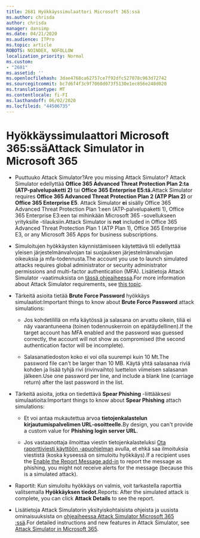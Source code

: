 ```yaml
---
title: 2681 Hyökkäyssimulaattori Microsoft 365:ssä
ms.author: chrisda
author: chrisda
manager: dansimp
ms.date: 04/21/2020
ms.audience: ITPro
ms.topic: article
ROBOTS: NOINDEX, NOFOLLOW
localization_priority: Normal
ms.custom:
- "2681"
ms.assetid: ''
ms.openlocfilehash: 3dae4768ca62757ce7f92dfc527078c963d72742
ms.sourcegitcommit: bc7d6f4f3c9f7060d073f5130e1ec856e248d020
ms.translationtype: MT
ms.contentlocale: fi-FI
ms.lasthandoff: 06/02/2020
ms.locfileid: "44506735"
---
```

# <a name="attack-simulator-in-microsoft-365"></a><span data-ttu-id="53cd0-102">Hyökkäyssimulaattori Microsoft 365:ssä</span><span class="sxs-lookup"><span data-stu-id="53cd0-102">Attack Simulator in Microsoft 365</span></span>

- <span data-ttu-id="53cd0-103">Puuttuuko Attack Simulator?</span><span class="sxs-lookup"><span data-stu-id="53cd0-103">Are you missing Attack Simulator?</span></span> <span data-ttu-id="53cd0-104">Attack Simulator edellyttää **Office 365 Advanced Threat Protection Plan 2:ta (ATP-palvelupaketti 2)** tai **Office 365 Enterprise E5:tä.**</span><span class="sxs-lookup"><span data-stu-id="53cd0-104">Attack Simulator requires **Office 365 Advanced Threat Protection Plan 2 (ATP Plan 2)** or **Office 365 Enterprise E5**.</span></span> <span data-ttu-id="53cd0-105">Attack Simulator **ei** sisälly Office 365 Advanced Threat Protection Plan 1:een (ATP-palvelupaketti 1), Office 365 Enterprise E3:een tai mihinkään Microsoft 365 -sovellukseen yrityksille -tilauksiin.</span><span class="sxs-lookup"><span data-stu-id="53cd0-105">Attack Simulator is **not** included in Office 365 Advanced Threat Protection Plan 1 (ATP Plan 1), Office 365 Enterprise E3, or any Microsoft 365 Apps for business subscriptions.</span></span>

- <span data-ttu-id="53cd0-106">Simuloitujen hyökkäysten käynnistämiseen käytettävä tili edellyttää yleisen järjestelmänvalvojan tai suojauksen järjestelmänvalvojan oikeuksia ja mfa-todennusta.</span><span class="sxs-lookup"><span data-stu-id="53cd0-106">The account you use to launch simulated attacks requires global administrator or security administrator permissions and multi-factor authentication (MFA).</span></span> <span data-ttu-id="53cd0-107">Lisätietoja Attack Simulator -vaatimuksista on [tässä ohjeaiheessa](https://docs.microsoft.com/microsoft-365/security/office-365-security/attack-simulator).</span><span class="sxs-lookup"><span data-stu-id="53cd0-107">For more information about Attack Simulator requirements, see [this topic](https://docs.microsoft.com/microsoft-365/security/office-365-security/attack-simulator).</span></span>

- <span data-ttu-id="53cd0-108">Tärkeitä asioita tietää **Brute Force Password** hyökkäys simulaatiot:</span><span class="sxs-lookup"><span data-stu-id="53cd0-108">Important things to know about **Brute Force Password** attack simulations:</span></span>

  - <span data-ttu-id="53cd0-109">Jos kohdetilillä on mfa käytössä ja salasana on arvattu oikein, tiliä ei näy vaarantuneena (toinen todennuskerroin on epätäydellinen).</span><span class="sxs-lookup"><span data-stu-id="53cd0-109">If the target account has MFA enabled and the password was guessed correctly, the account will not show as compromised (the second authentication factor will be incomplete).</span></span>

  - <span data-ttu-id="53cd0-110">Salasanatiedoston koko ei voi olla suurempi kuin 10 Mt.</span><span class="sxs-lookup"><span data-stu-id="53cd0-110">The password file can't be larger than 10 MB.</span></span> <span data-ttu-id="53cd0-111">Käytä yhtä salasanaa riviä kohden ja lisää tyhjä rivi (rivinvaihto) luettelon viimeisen salasanan jälkeen.</span><span class="sxs-lookup"><span data-stu-id="53cd0-111">Use one password per line, and include a blank line (carriage return) after the last password in the list.</span></span>

- <span data-ttu-id="53cd0-112">Tärkeitä asioita, jotka on tiedettävä **Spear Phishing** -liittääksesi simulaatioita:</span><span class="sxs-lookup"><span data-stu-id="53cd0-112">Important things to know about **Spear Phishing** attach simulations:</span></span>

  - <span data-ttu-id="53cd0-113">Et voi antaa mukautettua arvoa **tietojenkalastelun kirjautumispalvelimen URL-osoitteelle.**</span><span class="sxs-lookup"><span data-stu-id="53cd0-113">By design, you can't provide a custom value for **Phishing login server URL**.</span></span>

  - <span data-ttu-id="53cd0-114">Jos vastaanottaja ilmoittaa viestin tietojenkalasteluksi [Ota raporttiviesti käyttöön -apuohjelman](https://docs.microsoft.com/microsoft-365/security/office-365-security/enable-the-report-message-add-in) avulla, et ehkä saa ilmoituksia viestistä (koska kyseessä on simuloitu hyökkäys).</span><span class="sxs-lookup"><span data-stu-id="53cd0-114">If a recipient uses the [Enable the Report Message add-in](https://docs.microsoft.com/microsoft-365/security/office-365-security/enable-the-report-message-add-in) to report the message as phishing, you might not receive alerts for the message (because this is a simulated attack).</span></span>

- <span data-ttu-id="53cd0-115">Raportit: Kun simuloitu hyökkäys on valmis, voit tarkastella raporttia valitsemalla **Hyökkäyksen tiedot.**</span><span class="sxs-lookup"><span data-stu-id="53cd0-115">Reports: After the simulated attack is complete, you can click **Attack Details** to see the report.</span></span>

- <span data-ttu-id="53cd0-116">Lisätietoja Attack Simulatorin yksityiskohtaisista ohjeista ja uusista ominaisuuksista on [ohjeaiheessa Attack Simulator Microsoft 365 :ssä](https://docs.microsoft.com/microsoft-365/security/office-365-security/attack-simulator).</span><span class="sxs-lookup"><span data-stu-id="53cd0-116">For detailed instructions and new features in Attack Simulator, see [Attack Simulator in Microsoft 365](https://docs.microsoft.com/microsoft-365/security/office-365-security/attack-simulator).</span></span>
